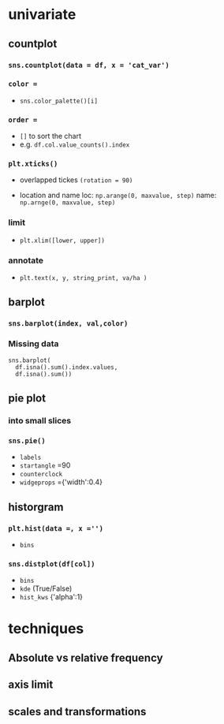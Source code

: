 # univariate 
## countplot
### `sns.countplot(data = df, x = 'cat_var')`

### `color = `
- `sns.color_palette()[i]`

### `order = `
- `[]` to sort the chart 
- e.g. `df.col.value_counts().index`

### `plt.xticks()`
- overlapped tickes 
  `(rotation = 90)`

- location and name 
  loc:  `np.arange(0, maxvalue, step)`
  name: `np.arnge(0, maxvalue, step)`
  
### limit 
- `plt.xlim([lower, upper])`
### annotate
- `plt.text(x, y, string_print, va/ha )` 

## barplot

### `sns.barplot(index, val,color)`
###  Missing data 
  ```
  sns.barplot(
  	df.isna().sum().index.values, 
   	df.isna().sum())
  ```
 
## pie plot
### into small slices 
### `sns.pie()` 
- `labels` 
- `startangle` =90 
- `counterclock` 
- `widgeprops` ={'width':0.4} 


## historgram 
### `plt.hist(data =, x ='')`
- `bins` 
### `sns.distplot(df[col])`
- `bins`
- `kde` (True/False)
- `hist_kws` {'alpha':1}

# techniques 
## Absolute vs relative frequency
## axis limit
## scales and transformations